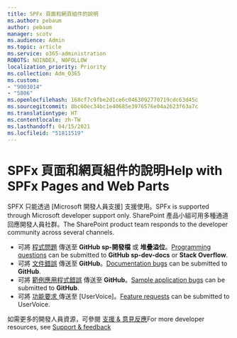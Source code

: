 ```yaml
---
title: SPFx 頁面和網頁組件的說明
ms.author: pebaum
author: pebaum
manager: scotv
ms.audience: Admin
ms.topic: article
ms.service: o365-administration
ROBOTS: NOINDEX, NOFOLLOW
localization_priority: Priority
ms.collection: Adm_O365
ms.custom:
- "9003014"
- "5806"
ms.openlocfilehash: 168cf7c9fbe2d1ce6c0463092770719cdc63d45c
ms.sourcegitcommit: 8bc60ec34bc1e40685e3976576e04a2623f63a7c
ms.translationtype: HT
ms.contentlocale: zh-TW
ms.lasthandoff: 04/15/2021
ms.locfileid: "51811519"
---
```

# <a name="help-with-spfx-pages-and-web-parts"></a><span data-ttu-id="15121-102">SPFx 頁面和網頁組件的說明</span><span class="sxs-lookup"><span data-stu-id="15121-102">Help with SPFx Pages and Web Parts</span></span>

<span data-ttu-id="15121-103">SPFX 只能透過 [Microsoft 開發人員支援] 支援使用。</span><span class="sxs-lookup"><span data-stu-id="15121-103">SPFx is supported through Microsoft developer support only.</span></span> <span data-ttu-id="15121-104">SharePoint 產品小組可用多種通道回應開發人員社群。</span><span class="sxs-lookup"><span data-stu-id="15121-104">The SharePoint product team responds to the developer community across several channels.</span></span>

- <span data-ttu-id="15121-105">可將 [程式問題](https://docs.microsoft.com/sharepoint/dev/support-feedback#programming-questions) 傳送至 **GitHub sp-開發檔** 或 **堆疊溢位**。</span><span class="sxs-lookup"><span data-stu-id="15121-105">[Programming questions](https://docs.microsoft.com/sharepoint/dev/support-feedback#programming-questions)  can be submitted to  **GitHub sp-dev-docs**  or  **Stack Overflow**.</span></span>
- <span data-ttu-id="15121-106">可將 [文件錯誤](https://docs.microsoft.com/sharepoint/dev/support-feedback#documentation-bugs) 傳送至 **GitHub**。</span><span class="sxs-lookup"><span data-stu-id="15121-106">[Documentation bugs](https://docs.microsoft.com/sharepoint/dev/support-feedback#documentation-bugs)  can be submitted to **GitHub**.</span></span>
- <span data-ttu-id="15121-107">可將 [範例應用程式錯誤](https://docs.microsoft.com/sharepoint/dev/support-feedback#sample-application-bugs) 傳送至 **GitHub**。</span><span class="sxs-lookup"><span data-stu-id="15121-107">[Sample application bugs](https://docs.microsoft.com/sharepoint/dev/support-feedback#sample-application-bugs)  can be submitted to  **GitHub**.</span></span>
- <span data-ttu-id="15121-108">可將 [功能要求 ](https://docs.microsoft.com/sharepoint/dev/support-feedback#feature-requests) 傳送至 [UserVoice]。</span><span class="sxs-lookup"><span data-stu-id="15121-108">[Feature requests](https://docs.microsoft.com/sharepoint/dev/support-feedback#feature-requests)  can be submitted to UserVoice.</span></span>

<span data-ttu-id="15121-109">如需更多的開發人員資源，可參閱 [支援 & 意見反應](https://docs.microsoft.com/sharepoint/dev/support-feedback)</span><span class="sxs-lookup"><span data-stu-id="15121-109">For more developer resources, see  [Support & feedback](https://docs.microsoft.com/sharepoint/dev/support-feedback)</span></span>